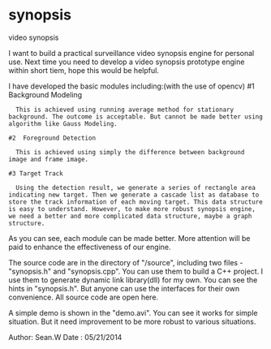 synopsis
========

video synopsis


  I want to build a practical surveillance video synopsis engine for personal use. Next time you need to develop a video synopsis prototype engine within short tiem, hope this would be helpful.

  I have developed the basic modules including:(with the use of opencv)
    #1  Background Modeling
    
      This is achieved using running average method for stationary background. The outcome is acceptable. But cannot be made better using algorithm like Gauss Modeling.
      
    #2  Foreground Detection
    
      This is achieved using simply the difference between background image and frame image. 
      
    #3 Target Track
    
      Using the detection result, we generate a series of rectangle area indicating new target. Then we generate a cascade list as database to store the track information of each moving target. This data structure is easy to understand. However, to make more robust synopsis engine, we need a better and more complicated data structure, maybe a graph structure.
  As you can see, each module can be made better. More attention will be paid to enhance the effectiveness of our engine.
  
  The source code are in the directory of "/source", including two files - "synopsis.h" and "synopsis.cpp". You can use them to build a C++ project. I use them to generate dynamic link library(dll) for my own. You can see the hints in "synopsis.h". But anyone can use the interfaces for their own convenience. All source code are open here. 

  A simple demo is shown in the "demo.avi". You can see it works for simple situation. But it need improvement to be more robust to various situations.


Author: Sean.W
Date  : 05/21/2014
